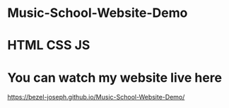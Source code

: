 # Music-School-Website-Demo
# HTML CSS JS
# You can watch my website live here

https://bezel-joseph.github.io/Music-School-Website-Demo/
